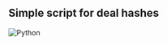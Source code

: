 ## Simple script for deal hashes
![Python](https://img.shields.io/badge/python-3670A0?style=for-the-badge&logo=python&logoColor=ffdd54)
